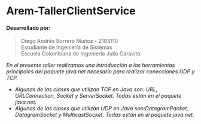 # Arem-TallerClientService

#### Desarrollado por:
>Diego Andrés Borrero Muñoz - 2103110  
Estudiante de Ingeniería de Sistemas  
Escuela Colombiana de Ingeniería Julio Garavito.

*En el presente taller realizamos una introducción a las herramientas principales del paquete java.net 
necesario para realizar conecciones UDP y TCP.*  
 * *Algunas de las clases que utilizan TCP en Java son: URL, URLConnection,
Socket y ServerSocket. Todas están en el paquete java.net.*
 * *Algunas de las clases que utilizan UDP en Java son:DatagramPacket, DatagramSocket
y MulticastSocket. Todas están en el paquete java.net.*  
